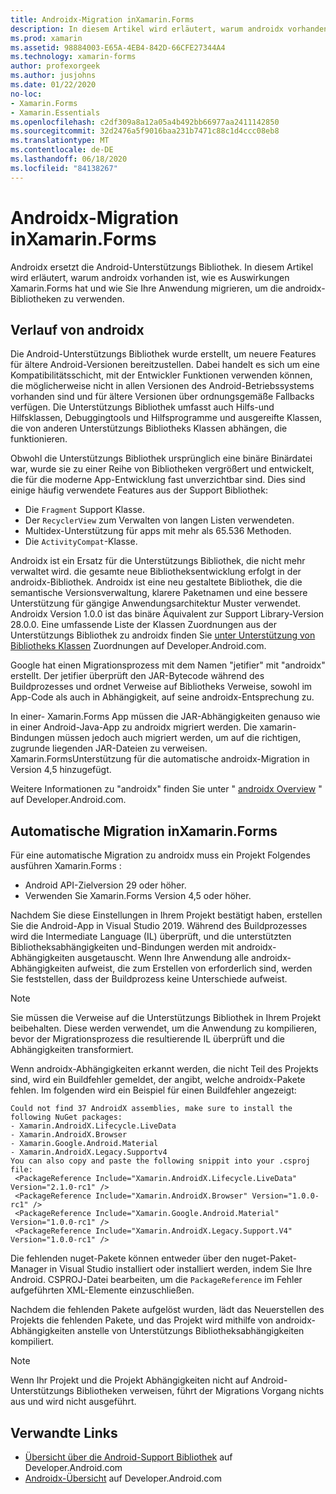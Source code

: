 ```yaml
---
title: Androidx-Migration inXamarin.Forms
description: In diesem Artikel wird erläutert, warum androidx vorhanden ist und wie Sie in Ihrer APP zu androidx migrieren können Xamarin.Forms .
ms.prod: xamarin
ms.assetid: 98884003-E65A-4EB4-842D-66CFE27344A4
ms.technology: xamarin-forms
author: profexorgeek
ms.author: jusjohns
ms.date: 01/22/2020
no-loc:
- Xamarin.Forms
- Xamarin.Essentials
ms.openlocfilehash: c2df309a8a12a05a4b492bb66977aa2411142850
ms.sourcegitcommit: 32d2476a5f9016baa231b7471c88c1d4ccc08eb8
ms.translationtype: MT
ms.contentlocale: de-DE
ms.lasthandoff: 06/18/2020
ms.locfileid: "84138267"
---
```

# <a name="androidx-migration-in-xamarinforms"></a>Androidx-Migration inXamarin.Forms

Androidx ersetzt die Android-Unterstützungs Bibliothek. In diesem Artikel wird erläutert, warum androidx vorhanden ist, wie es Auswirkungen Xamarin.Forms hat und wie Sie Ihre Anwendung migrieren, um die androidx-Bibliotheken zu verwenden.

## <a name="history-of-androidx"></a>Verlauf von androidx

Die Android-Unterstützungs Bibliothek wurde erstellt, um neuere Features für ältere Android-Versionen bereitzustellen. Dabei handelt es sich um eine Kompatibilitätsschicht, mit der Entwickler Funktionen verwenden können, die möglicherweise nicht in allen Versionen des Android-Betriebssystems vorhanden sind und für ältere Versionen über ordnungsgemäße Fallbacks verfügen. Die Unterstützungs Bibliothek umfasst auch Hilfs-und Hilfsklassen, Debuggingtools und Hilfsprogramme und ausgereifte Klassen, die von anderen Unterstützungs Bibliotheks Klassen abhängen, die funktionieren.

Obwohl die Unterstützungs Bibliothek ursprünglich eine binäre Binärdatei war, wurde sie zu einer Reihe von Bibliotheken vergrößert und entwickelt, die für die moderne App-Entwicklung fast unverzichtbar sind. Dies sind einige häufig verwendete Features aus der Support Bibliothek:

- Die `Fragment` Support Klasse.
- Der `RecyclerView` zum Verwalten von langen Listen verwendeten.
- Multidex-Unterstützung für apps mit mehr als 65.536 Methoden.
- Die `ActivityCompat`-Klasse.

Androidx ist ein Ersatz für die Unterstützungs Bibliothek, die nicht mehr verwaltet wird. die gesamte neue Bibliotheksentwicklung erfolgt in der androidx-Bibliothek. Androidx ist eine neu gestaltete Bibliothek, die die semantische Versionsverwaltung, klarere Paketnamen und eine bessere Unterstützung für gängige Anwendungsarchitektur Muster verwendet. Androidx Version 1.0.0 ist das binäre Äquivalent zur Support Library-Version 28.0.0. Eine umfassende Liste der Klassen Zuordnungen aus der Unterstützungs Bibliothek zu androidx finden Sie [unter Unterstützung von Bibliotheks Klassen](https://developer.android.com/jetpack/androidx/migrate/class-mappings) Zuordnungen auf Developer.Android.com.

Google hat einen Migrationsprozess mit dem Namen "jetifier" mit "androidx" erstellt. Der jetifier überprüft den JAR-Bytecode während des Buildprozesses und ordnet Verweise auf Bibliotheks Verweise, sowohl im App-Code als auch in Abhängigkeit, auf seine androidx-Entsprechung zu.

In einer- Xamarin.Forms App müssen die JAR-Abhängigkeiten genauso wie in einer Android-Java-App zu androidx migriert werden. Die xamarin-Bindungen müssen jedoch auch migriert werden, um auf die richtigen, zugrunde liegenden JAR-Dateien zu verweisen. Xamarin.FormsUnterstützung für die automatische androidx-Migration in Version 4,5 hinzugefügt.

Weitere Informationen zu "androidx" finden Sie unter " [androidx Overview](https://developer.android.com/jetpack/androidx) " auf Developer.Android.com.

## <a name="automatic-migration-in-xamarinforms"></a>Automatische Migration inXamarin.Forms

Für eine automatische Migration zu androidx muss ein Projekt Folgendes ausführen Xamarin.Forms :

- Android API-Zielversion 29 oder höher.
- Verwenden Sie Xamarin.Forms Version 4,5 oder höher.

Nachdem Sie diese Einstellungen in Ihrem Projekt bestätigt haben, erstellen Sie die Android-App in Visual Studio 2019. Während des Buildprozesses wird die Intermediate Language (IL) überprüft, und die unterstützten Bibliotheksabhängigkeiten und-Bindungen werden mit androidx-Abhängigkeiten ausgetauscht. Wenn Ihre Anwendung alle androidx-Abhängigkeiten aufweist, die zum Erstellen von erforderlich sind, werden Sie feststellen, dass der Buildprozess keine Unterschiede aufweist.

> [!NOTE]
> Sie müssen die Verweise auf die Unterstützungs Bibliothek in Ihrem Projekt beibehalten. Diese werden verwendet, um die Anwendung zu kompilieren, bevor der Migrationsprozess die resultierende IL überprüft und die Abhängigkeiten transformiert.

Wenn androidx-Abhängigkeiten erkannt werden, die nicht Teil des Projekts sind, wird ein Buildfehler gemeldet, der angibt, welche androidx-Pakete fehlen. Im folgenden wird ein Beispiel für einen Buildfehler angezeigt:

```
Could not find 37 AndroidX assemblies, make sure to install the following NuGet packages:
- Xamarin.AndroidX.Lifecycle.LiveData
- Xamarin.AndroidX.Browser
- Xamarin.Google.Android.Material
- Xamarin.AndroidX.Legacy.Supportv4
You can also copy and paste the following snippit into your .csproj file:
 <PackageReference Include="Xamarin.AndroidX.Lifecycle.LiveData" Version="2.1.0-rc1" />
 <PackageReference Include="Xamarin.AndroidX.Browser" Version="1.0.0-rc1" />
 <PackageReference Include="Xamarin.Google.Android.Material" Version="1.0.0-rc1" />
 <PackageReference Include="Xamarin.AndroidX.Legacy.Support.V4" Version="1.0.0-rc1" />
```

Die fehlenden nuget-Pakete können entweder über den nuget-Paket-Manager in Visual Studio installiert oder installiert werden, indem Sie Ihre Android. CSPROJ-Datei bearbeiten, um die `PackageReference` im Fehler aufgeführten XML-Elemente einzuschließen.

Nachdem die fehlenden Pakete aufgelöst wurden, lädt das Neuerstellen des Projekts die fehlenden Pakete, und das Projekt wird mithilfe von androidx-Abhängigkeiten anstelle von Unterstützungs Bibliotheksabhängigkeiten kompiliert.

> [!NOTE]
> Wenn Ihr Projekt und die Projekt Abhängigkeiten nicht auf Android-Unterstützungs Bibliotheken verweisen, führt der Migrations Vorgang nichts aus und wird nicht ausgeführt.

## <a name="related-links"></a>Verwandte Links

- [Übersicht über die Android-Support Bibliothek](https://developer.android.com/topic/libraries/support-library/index) auf Developer.Android.com
- [Androidx-Übersicht](https://developer.android.com/jetpack/androidx) auf Developer.Android.com
